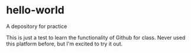 # hello-world
A depository for practice

This is just a test to learn the functionality of Github for class.  Never used this platform before, but I'm excited to try it out.

